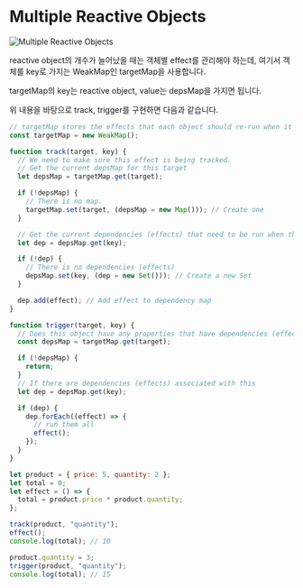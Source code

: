 # Multiple Reactive Objects

<Image src="../_images/multiple_reactive_objects.jpg" alt="Multiple Reactive Objects"/>

reactive object의 개수가 늘어났을 때는 객체별 effect를 관리해야 하는데, 여기서 객체를 key로 가지는 WeakMap인 targetMap을 사용합니다.

targetMap의 key는 reactive object, value는 depsMap을 가지면 됩니다.

위 내용을 바탕으로 track, trigger를 구현하면 다음과 같습니다.

```js
// targetMap stores the effects that each object should re-run when it's updated
const targetMap = new WeakMap();

function track(target, key) {
  // We need to make sure this effect is being tracked.
  // Get the current depsMap for this target
  let depsMap = targetMap.get(target);

  if (!depsMap) {
    // There is no map.
    targetMap.set(target, (depsMap = new Map())); // Create one
  }

  // Get the current dependencies (effects) that need to be run when this is set
  let dep = depsMap.get(key);

  if (!dep) {
    // There is no dependencies (effects)
    depsMap.set(key, (dep = new Set())); // Create a new Set
  }

  dep.add(effect); // Add effect to dependency map
}

function trigger(target, key) {
  // Does this object have any properties that have dependencies (effects)
  const depsMap = targetMap.get(target);

  if (!depsMap) {
    return;
  }
  // If there are dependencies (effects) associated with this
  let dep = depsMap.get(key);

  if (dep) {
    dep.forEach((effect) => {
      // run them all
      effect();
    });
  }
}
```

```js
let product = { price: 5, quantity: 2 };
let total = 0;
let effect = () => {
  total = product.price * product.quantity;
};

track(product, "quantity");
effect();
console.log(total); // 10

product.quantity = 3;
trigger(product, "quantity");
console.log(total); // 15
```
